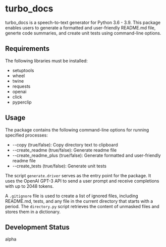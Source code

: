 

# turbo_docs

turbo_docs is a speech-to-text generator for Python 3.6 - 3.9. This package enables users to generate a formatted and user-friendly README.md file, generte code summaries, and create unit tests using command-line options. 

## Requirements
The following libraries must be installed: 
- setuptools
- wheel 
- twine 
- requests 
- openai 
- click 
- pyperclip 

## Usage 
The package contains the following command-line options for running specified processes: 
- --copy (true/false): Copy directory text to clipboard
- --create_readme (true/false): Generate readme file
- --create_readme_plus (true/false): Generate formatted and user-friendly readme file
- --create_tests (true/false): Generate unit tests 


The script `generate.driver` serves as the entry point for the package. It uses the OpenAI GPT-3 API to send a user prompt and receive completions with up to 2048 tokens. 

A `.gitignore` file is used to create a list of ignored files, including README.md, tests, and any file in the current directory that starts with a period. The `directory.py` script retrieves the content of unmasked files and stores them in a dictionary. 

## Development Status

alpha